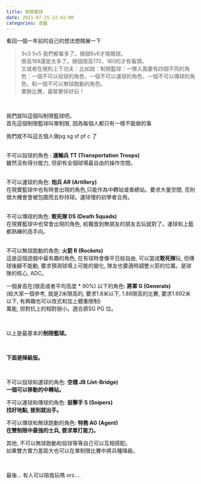 ```yaml
---
title: 制限籃球
date: 2021-07-25 22:41:00
categories: 遊藝
---
```


<p>看回一個一年前的自己的想法想開展一下</p>
<blockquote>3v3 5v5 我們都看多了。搞個6v6才吸眼球。<br>限高188還是太多了。搞個限高170，160的才有看頭。<br>又或者在規則上下功夫：比如說：制限籃球：一隊入面要有四個不同的角色：一個不可以投球的角色，一個不可以運球的角色，一個不可以傳球的角色，和一個不可以無球跑動的角色。<br>業餘比賽，最緊要係好玩！</blockquote>
<p><br></p>
<p>我們就叫這個叫制限籃球吧。<br>首先這個制限籃球叫單制限, 因為每個人都只有一樣不能做的事</p>
<p>我們就不叫這五個人做pg sg sf pf c 了</p>
<p><br>不可以投球的角色 : <b>運輸兵 TT (Transportation Troops)</b><br>雖然沒有得分能力, 但卻有全個球場最自由的操作空間。</p>
<p><br>不可以運球的角色: <b>炮兵 AR (Artillery)<br></b>在現實籃球中也有時會出現的角色,只能作為中轉站或者總站。要求大量空間, 否則很大機會會被包圍而五秒持球。運球慢的初學者合用。</p>
<p><br>不可以傳球的角色: <b>敢死隊 DS (Death Squads)</b><br>在現實籃球中也常會出現的角色, 給獨食到無朋友的朋友去玩就對了。運球和上籃都熟練的高手向。</p>
<p><br>不可以無球跑動的角色: <b>火箭 R (Rockets)</b><br>這是這個遊戲中最有趣的角色, 在有球時會像平日般自由, 可以當成<b>敢死隊</b>玩, 但傳球後腳不能動, 要求預測球場上可能的變化, 隊友也要適時調整火箭的位置。是球隊的核心, ADC。<br></p>
<p>一個身高在(限高或者平均高度 * 90%) 以下的角色: <b>將軍 G (Generals)<br></b>(給大家一個參考, 就是2米限高的, 要求1.8米以下, 1.88限高的比賽, 要求1.692米 以下, 有興趣也可以改式和加上體重限制)<br>萬能, 但對抗上的相對弱小。適合原SG PG 位。</p>
<p><br></p>
<p>以上是最基本的<b>制限籃球。</b></p>
<p><br></p>
<p><b>下面是降級版。</b></p>
<p><br></p>
<p>不可以投球和運球的角色: <b>空橋 JB (Jet-Bridge)<br>一個可以移動的中轉站。</b></p>
<p>不可以運球和傳球的角色: <b>狙擊手 S (Snipers)<br>找好地點, 接到就出手。</b></p>
<p>不可以傳球和無球跑動的角色: <b>特務 AG (Agent)<br>在雙制限中最強的士兵, 要求單打能力。</b></p>
<p>其他, 不可以無球跑動和投球等等自己可以互相搭配。<br>如果雙方實力差距大也可以在單制限比賽中將兵種降級。</p>
<p><br></p>
<p>最後... 有人可以陪我玩嗎 orz....</p>
<p></p>
